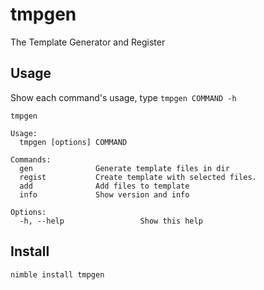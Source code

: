 # tmpgen

The Template Generator and Register

## Usage

Show each command's usage, type `tmpgen COMMAND -h`

```usage:sh
tmpgen

Usage:
  tmpgen [options] COMMAND

Commands:
  gen              Generate template files in dir
  regist           Create template with selected files.
  add              Add files to template
  info             Show version and info

Options:
  -h, --help                 Show this help
```

## Install

```:sh
nimble install tmpgen
```
